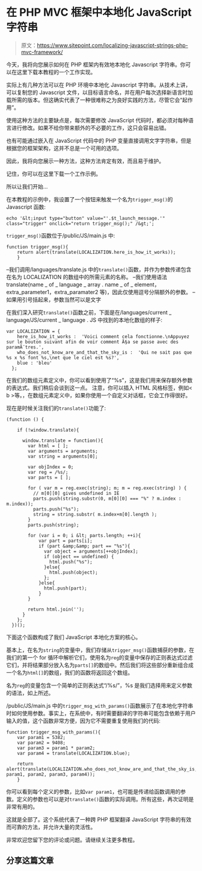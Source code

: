 # 在 PHP MVC 框架中本地化 JavaScript 字符串

> 原文：<https://www.sitepoint.com/localizing-javascript-strings-php-mvc-framework/>

今天，我将向您展示如何在 PHP 框架内有效地本地化 Javascript 字符串。你可以在这里下载本教程的一个工作实现。

实际上有几种方法可以在 PHP 环境中本地化 Javascript 字符串。从技术上讲，可以复制您的 Javascript 文件，以目标语言命名，并在用户每次选择新语言时加载所需的版本。但这确实代表了一种很难称之为良好实践的方法，尽管它会“起作用”。

使用这种方法的主要缺点是，每次需要修改 JavaScript 代码时，都必须对每种语言进行修改。如果不给你带来额外的不必要的工作，这只会容易出错。

也有可能通过嵌入在 JavaScript 代码中的 PHP 变量直接调用文字字符串，但是根据您的框架架构，这并不总是一个可用的选项。

因此，我将向您展示一种方法，这种方法肯定有效，而且易于维护。

记住，你可以在这里下载一个工作示例。

所以让我们开始…

在本教程的示例中，我设置了一个按钮来触发一个名为`trigger_msg()`的 Javascript 函数:

```
echo '&lt;input type="button" value="'.$t_launch_message.'" class="trigger" onclick="return trigger_msg();" /&gt;';
```

`trigger_msg()`函数位于/public/JS/main.js 中:

```
function trigger_msg(){
    return alert(translate(LOCALIZATION.here_is_how_it_works));
    }
```

–我们调用/languages/translate.js 中的`translate()`函数，并作为参数传递包含在名为 LOCALIZATION 的数组中的所需元素的名称。
–我们使用语法 translate(name _ of _ language _ array . name _ of _ element，extra_parameter1，extra_paramater2 等)，因此仅使用逗号分隔额外的参数。
–如果用引号括起来，参数当然可以是文字

在我们深入研究`translate()`函数之前，下面是在/languages/current _ language/JS/current _ language . JS 中找到的本地化数组的样子:

```
var LOCALIZATION = {
    here_is_how_it_works :  'Voici comment cela fonctionne.\nAppuyez sur le bouton suivant afin de voir comment Ã§a se passe avec des paramÃ¨tres.',
    who_does_not_know_are_and_that_the_sky_is :  'Qui ne sait pas que %s x %s font %s,\net que le ciel est %s?',
    blue : 'bleu'
  };
```

在我们的数组元素定义中，你可以看到使用了“%s”，这是我们用来保存额外参数的表达式。我们稍后会谈到这一点。
注意，你可以插入 HTML 风格标签，例如< b >等。，在数组元素定义中，如果你使用一个自定义对话框，它会工作得很好。

现在是时候关注我们的`translate()`功能了:

```
(function () {

    if (!window.translate){

      window.translate = function(){
        var html = [ ]; 
        var arguments = arguments;
        var string = arguments[0];

        var objIndex = 0;
        var reg = /%s/;
        var parts = [ ];

        for ( var m = reg.exec(string); m; m = reg.exec(string) ) {  
          // m[0][0] gives undefined in IE
          parts.push(string.substr(0, m[0][0] === "%" ? m.index : m.index));
          parts.push("%s");
          string = string.substr( m.index+m[0].length );
        }
        parts.push(string);

        for (var i = 0; i &lt; parts.length; ++i){
            var part = parts[i];
            if (part &amp;&amp; part == "%s"){
              var object = arguments[++objIndex];
              if (object == undefined) {
                html.push("%s");
              }else{
                html.push(object);
              };
            }else{
              html.push(part);
            }            
        }

        return html.join('');
      }
    };
  })();
```

下面这个函数构成了我们 JavaScript 本地化方案的核心。

基本上，在名为`string`的变量中，我们存储从`trigger_msg()`函数捕获的参数，在我们的第一个 for 循环中解析它们，使用名为`reg`的变量中保存的正则表达式过滤它们，并将结果部分放入名为`parts[]`的数组中。然后我们将这些部分重新组合成一个名为`html[]`的数组，我们的函数将返回这个数组。

名为`reg`的变量包含一个简单的正则表达式“/%s/”，%s 是我们选择用来定义参数的语法，如上所述。

/public/JS/main.js 中的`trigger_msg_with_params()`函数展示了在本地化字符串时如何使用参数。事实上，在系统中，有时需要翻译的字符串可能包含依赖于用户输入的值，这个函数非常方便，因为它不需要重复使用我们的代码:

```
function trigger_msg_with_params(){
    var param1 = 5382;
    var param2 = 9408;
    var param3 = param1 * param2;
    var param4 = translate(LOCALIZATION.blue);

    return alert(translate(LOCALIZATION.who_does_not_know_are_and_that_the_sky_is, param1, param2, param3, param4));
    }
```

你可以看到每个定义的参数，比如`var param1`，也可能是传递给函数调用的参数。定义的参数也可以是对`translate()`函数的实际调用。所有这些，再次证明是非常有用的。

这就是全部了。这个系统代表了一种跨 PHP 框架翻译 JavaScript 字符串的有效而可靠的方法，并允许大量的灵活性。

非常欢迎您留下您的评论或问题。请继续关注更多教程。

## 分享这篇文章